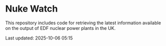 # Nuke Watch

This repository includes code for retrieving the latest information available on the output of EDF nuclear power plants in the UK.

Last updated: 2025-10-06 05:15